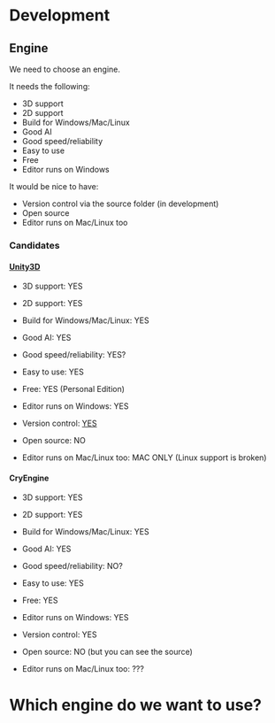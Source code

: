 # Development

## Engine

We need to choose an engine.

It needs the following:
* 3D support
* 2D support
* Build for Windows/Mac/Linux
* Good AI
* Good speed/reliability
* Easy to use
* Free
* Editor runs on Windows

It would be nice to have:
* Version control via the source folder (in development)
* Open source
* Editor runs on Mac/Linux too


### Candidates

#### [Unity3D](https://unity3d.com/)
* 3D support: YES
* 2D support: YES
* Build for Windows/Mac/Linux: YES
* Good AI: YES
* Good speed/reliability: YES?
* Easy to use: YES
* Free: YES (Personal Edition)
* Editor runs on Windows: YES

* Version control: [YES](https://unity.github.com/)
* Open source: NO
* Editor runs on Mac/Linux too: MAC ONLY (Linux support is broken)

#### CryEngine
* 3D support: YES
* 2D support: YES
* Build for Windows/Mac/Linux: YES
* Good AI: YES
* Good speed/reliability: NO?
* Easy to use: YES
* Free: YES
* Editor runs on Windows: YES

* Version control: YES
* Open source: NO (but you can see the source)
* Editor runs on Mac/Linux too: ???

# Which engine do we want to use?
